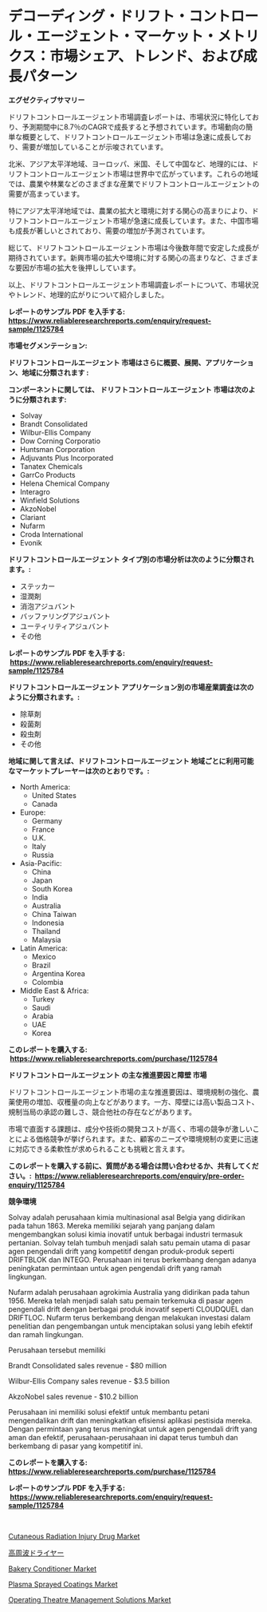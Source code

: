 <p><h1>デコーディング・ドリフト・コントロール・エージェント・マーケット・メトリクス：市場シェア、トレンド、および成長パターン</h1></p><p><strong>エグゼクティブサマリー</strong></p>
<p><p>ドリフトコントロールエージェント市場調査レポートは、市場状況に特化しており、予測期間中に8.7％のCAGRで成長すると予想されています。市場動向の簡単な概要として、ドリフトコントロールエージェント市場は急速に成長しており、需要が増加していることが示唆されています。</p><p>北米、アジア太平洋地域、ヨーロッパ、米国、そして中国など、地理的には、ドリフトコントロールエージェント市場は世界中で広がっています。これらの地域では、農業や林業などのさまざまな産業でドリフトコントロールエージェントの需要が高まっています。</p><p>特にアジア太平洋地域では、農業の拡大と環境に対する関心の高まりにより、ドリフトコントロールエージェント市場が急速に成長しています。また、中国市場も成長が著しいとされており、需要の増加が予測されています。</p><p>総じて、ドリフトコントロールエージェント市場は今後数年間で安定した成長が期待されています。新興市場の拡大や環境に対する関心の高まりなど、さまざまな要因が市場の拡大を後押ししています。</p><p>以上、ドリフトコントロールエージェント市場調査レポートについて、市場状況やトレンド、地理的広がりについて紹介しました。</p></p>
<p><strong>レポートのサンプル PDF を入手する: <a href="https://www.reliableresearchreports.com/enquiry/request-sample/1125784">https://www.reliableresearchreports.com/enquiry/request-sample/1125784</a></strong></p>
<p><strong>市場セグメンテーション:</strong></p>
<p><strong> ドリフトコントロールエージェント 市場はさらに概要、展開、アプリケーション、地域に分類されます :</strong></p>
<p><strong>コンポーネントに関しては、 ドリフトコントロールエージェント 市場は次のように分類されます: &nbsp;</strong></p>
<p><ul><li>Solvay</li><li>Brandt Consolidated</li><li>Wilbur-Ellis Company</li><li>Dow Corning Corporatio</li><li>Huntsman Corporation</li><li>Adjuvants Plus Incorporated</li><li>Tanatex Chemicals</li><li>GarrCo Products</li><li>Helena Chemical Company</li><li>Interagro</li><li>Winfield Solutions</li><li>AkzoNobel</li><li>Clariant</li><li>Nufarm</li><li>Croda International</li><li>Evonik</li></ul></p>
<p><strong> ドリフトコントロールエージェント タイプ別の市場分析は次のように分類されます。:</strong></p>
<p><ul><li>ステッカー</li><li>湿潤剤</li><li>消泡アジュバント</li><li>バッファリングアジュバント</li><li>ユーティリティアジュバント</li><li>その他</li></ul></p>
<p><strong>レポートのサンプル PDF を入手する: &nbsp;<a href="https://www.reliableresearchreports.com/enquiry/request-sample/1125784">https://www.reliableresearchreports.com/enquiry/request-sample/1125784</a></strong></p>
<p><strong> ドリフトコントロールエージェント アプリケーション別の市場産業調査は次のように分類されます。:</strong></p>
<p><ul><li>除草剤</li><li>殺菌剤</li><li>殺虫剤</li><li>その他</li></ul></p>
<p><strong>地域に関して言えば、ドリフトコントロールエージェント 地域ごとに利用可能なマーケットプレーヤーは次のとおりです。:</strong></p>
<p><ul>
    <li>
        North America:
        <ul>
            <li>United States</li>
            <li>Canada</li>
        </ul>
    </li>
    <li>
        Europe:
        <ul>
            <li>Germany</li>
            <li>France</li>
            <li>U.K.</li>
            <li>Italy</li>
            <li>Russia</li>
        </ul>
    </li>
    <li>
        Asia-Pacific:
        <ul>
            <li>China</li>
            <li>Japan</li>
            <li>South Korea</li>
            <li>India</li>
            <li>Australia</li>
            <li>China Taiwan</li>
            <li>Indonesia</li>
            <li>Thailand</li>
            <li>Malaysia</li>
        </ul>
    </li>
    <li>
        Latin America:
        <ul>
            <li>Mexico</li>
            <li>Brazil</li>
            <li>Argentina Korea</li>
            <li>Colombia</li>
        </ul>
    </li>
    <li>
        Middle East & Africa:
        <ul>
            <li>Turkey</li>
            <li>Saudi</li>
            <li>Arabia</li>
            <li>UAE</li>
            <li>Korea</li>
        </ul>
    </li>
    </ul></p>
<p><strong>このレポートを購入する: &nbsp;<a href="https://www.reliableresearchreports.com/purchase/1125784">https://www.reliableresearchreports.com/purchase/1125784</a></strong></p>
<p><strong>ドリフトコントロールエージェント の主な推進要因と障壁 市場</strong></p>
<p><p>ドリフトコントロールエージェント市場の主な推進要因は、環境規制の強化、農薬使用の増加、収穫量の向上などがあります。一方、障壁には高い製品コスト、規制当局の承認の難しさ、競合他社の存在などがあります。</p><p>市場で直面する課題は、成分や技術の開発コストが高く、市場の競争が激しいことによる価格競争が挙げられます。また、顧客のニーズや環境規制の変更に迅速に対応できる柔軟性が求められることも挑戦と言えます。</p></p>
<p><strong>このレポートを購入する前に、質問がある場合は問い合わせるか、共有してください。:&nbsp; <a href="https://www.reliableresearchreports.com/enquiry/pre-order-enquiry/1125784">https://www.reliableresearchreports.com/enquiry/pre-order-enquiry/1125784</a></strong></p>
<p><strong>競争環境</strong></p>
<p><p>Solvay adalah perusahaan kimia multinasional asal Belgia yang didirikan pada tahun 1863. Mereka memiliki sejarah yang panjang dalam mengembangkan solusi kimia inovatif untuk berbagai industri termasuk pertanian. Solvay telah tumbuh menjadi salah satu pemain utama di pasar agen pengendali drift yang kompetitif dengan produk-produk seperti DRIFTBLOK dan INTEGO. Perusahaan ini terus berkembang dengan adanya peningkatan permintaan untuk agen pengendali drift yang ramah lingkungan.</p><p>Nufarm adalah perusahaan agrokimia Australia yang didirikan pada tahun 1956. Mereka telah menjadi salah satu pemain terkemuka di pasar agen pengendali drift dengan berbagai produk inovatif seperti CLOUDQUEL dan DRIFTLOC. Nufarm terus berkembang dengan melakukan investasi dalam penelitian dan pengembangan untuk menciptakan solusi yang lebih efektif dan ramah lingkungan.</p><p>Perusahaan tersebut memiliki </p><p>Brandt Consolidated sales revenue - $80 million</p><p>Wilbur-Ellis Company sales revenue - $3.5 billion</p><p>AkzoNobel sales revenue - $10.2 billion</p><p>Perusahaan ini memiliki solusi efektif untuk membantu petani mengendalikan drift dan meningkatkan efisiensi aplikasi pestisida mereka. Dengan permintaan yang terus meningkat untuk agen pengendali drift yang aman dan efektif, perusahaan-perusahaan ini dapat terus tumbuh dan berkembang di pasar yang kompetitif ini.</p></p>
<p><strong>このレポートを購入する: &nbsp; <a href="https://www.reliableresearchreports.com/purchase/1125784">https://www.reliableresearchreports.com/purchase/1125784</a></strong></p>
<p><strong>レポートのサンプル PDF を入手する: &nbsp;<a href="https://www.reliableresearchreports.com/enquiry/request-sample/1125784">https://www.reliableresearchreports.com/enquiry/request-sample/1125784</a></strong><strong></strong></p>
<p>&nbsp;</p>
<p><p><a href="https://view.publitas.com/reportprime-1/cutaneous-radiation-injury-drug-market-size-growth-outlook-from-2023-to-2030-projecting-at-markets-trends-analysis-by-application-regional-outlook-and-revenue/">Cutaneous Radiation Injury Drug Market</a></p><p><a href="https://github.com/sghwr779811674/Market-Research-Report-List-1/blob/main/1566898189585.md">高周波ドライヤー</a></p><p><a href="https://view.publitas.com/reportprime-1/bakery-conditioner-market-size-growth-and-forecast-from-2023-2030/">Bakery Conditioner Market</a></p><p><a href="https://issuu.com/reportprime-2/docs/plasma-sprayed-coatings-market-size-2030.pptx">Plasma Sprayed Coatings Market</a></p><p><a href="https://thundering-castanet-c65.notion.site/Operating-Theatre-Management-Solutions-Market-Size-Evaluating-its-Market-Trends-Growth-and-Projec-e00e9e7e81254d3e962fddf4c6c4a10b">Operating Theatre Management Solutions Market</a></p></p>